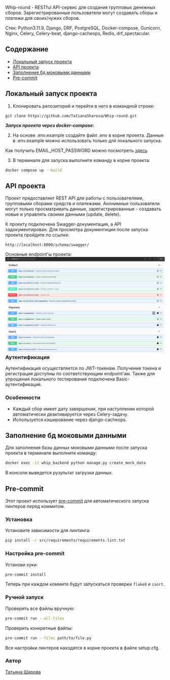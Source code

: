 Whip-round - RESTful API-сервис для создания групповых денежных сборов. Зарегистрированные пользователи могут создавать сборы и платежи для своих/чужих сборов.
                
Стек: Python3.11.9, Django, DRF, PostgreSQL, Docker-compose, Gunicorn, Nginx, Celery, Celery-beat, django-cacheops, Redis, drf_spectacular.  
                         
## Содержание
- [Локальный запуск проекта](#локальный-запуск-проекта)
- [API проекта](#api-проекта)
- [Заполнение бд моковыми данными](#)
- [Pre-commit](#pre-commit)
                     

## Локальный запуск проекта

1. Клонировать репозиторий и перейти в него в командной строке:

```
git clone https://github.com/TatianaSharova/Whip-round.git
```
**_Запуск проекта через docker-compose:_**  

2. На основе .env.example создайте файл .env в корне проекта. Данные в .env.example можно использовать только для локального запуска.

Как получить EMAIL_HOST_PASSWORD можно посмотреть [здесь](https://www.geeksforgeeks.org/setup-sending-email-in-django-project/)   

3. В терминале для запуска выполните команду в корне проекта:

```bash
docker compose up --build  
```

## API проекта
Проект предоставляет REST API для работы с пользователями, групповыми сборами средств и платежами. Анонимные пользователи могут только просматривать данные, зарегистрированные - создавать новые и управлять своими данными (update, delete).

К проекту подключена Swagger-документация, а API задокументирован. Для просмотра документиции после запуска проекта пройдите по ссылке:
```
http://localhost:8000/schema/swagger/
```

Основные endpoint'ы проекта:
<img src="screens/photo.png" alt="swagger" style="float: left; margin-right: 10px;" />

### Аутентификация
Аутентификация осуществляется по JWT-токенам. Получение токена и регистрация доступны по соответствующим endpoint'ам. Также для упрощения локального тестирования подключена Basic-аутентификация.

### Особенности
- Каждый сбор имеет дату завершения, при наступлении которой автоматически деактивируется через Celery-задачу.
- Используется кэширование через django-cacheops.

## Заполнение бд моковыми данными
Для заполнения базы данных моковыми данными после запуска проекта в терминале выполните команду:
```bash
docker exec -it whip_backend python manage.py create_mock_data
```
В консоли выведется рузультат загрузки данных.

## Pre-commit
Этот проект использует [pre-commit](https://pre-commit.com/) для автоматического запуска линтеров перед коммитом.

### Установка
Установите зависимости для линтинга:

```bash
pip install -r src/requirements/requirements.lint.txt
```

### Настройка pre-commit
Установи хуки:

```bash
pre-commit install
```

Теперь при каждом коммите будут запускаться проверки `flake8` и `isort`.

### Ручной запуск

Проверить все файлы вручную:
```bash
pre-commit run --all-files
```
Проверить конкретные файлы:
```bash
pre-commit run --files path/to/file.py
```

Все настройки линтеров находятся в корне проекта в файле setup.cfg.

### Автор
[Татьяна Шарова](https://github.com/TatianaSharova)
